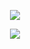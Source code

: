 <div align="center">
  
![](https://github-readme-stats.vercel.app/api?username=afzalsayed96&show_icons=true&count_private=true)

</div>
<div align="center">

![](https://github-readme-stats.vercel.app/api/top-langs/?username=afzalsayed96&count_private=true&hide=Jupyter%20Notebook)

 </div>
